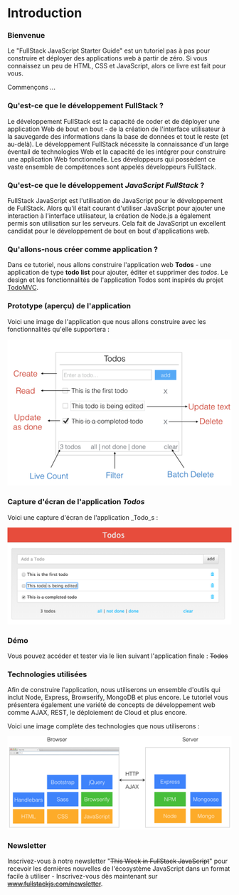 # Introduction

### Bienvenue

Le "FullStack JavaScript Starter Guide" est un tutoriel pas à pas pour construire et déployer des applications web à partir de zéro. Si vous connaissez un peu de HTML, CSS et JavaScript, alors ce livre est fait pour vous.

Commençons ...

### Qu'est-ce que le développement FullStack ?

Le développement FullStack est la capacité de coder et de déployer une application Web de bout en bout - de la création de l'interface utilisateur à la sauvegarde des informations dans la base de données et tout le reste \(et au-delà\). Le développement FullStack nécessite la connaissance d'un large éventail de technologies Web et la capacité de les intégrer pour construire une application Web fonctionnelle. Les développeurs qui possèdent ce vaste ensemble de compétences sont appelés développeurs FullStack.

### Qu'est-ce que le développement _JavaScript FullStack_ ?

FullStack JavaScript est l'utilisation de JavaScript pour le développement de FullStack. Alors qu'il était courant d'utiliser JavaScript pour ajouter une interaction à l'interface utilisateur, la création de Node.js a également permis son utilisation sur les serveurs. Cela fait de JavaScript un excellent candidat pour le développement de bout en bout d'applications web.

### Qu'allons-nous créer comme application ?

Dans ce tutoriel, nous allons construire l'application web **Todos** - une application de type **todo list** pour ajouter, éditer et supprimer des _todos_. Le design et les fonctionnalités de l'application Todos sont inspirés du projet [TodoMVC](http://todomvc.com/).

### Prototype \(aperçu\) de l'application

Voici une image de l'application que nous allons construire avec les fonctionnalités qu'elle supportera :

![](.gitbook/assets/todos-wireframe.png)

### Capture d'écran de l'application _Todos_

Voici une capture d'écran de l'application _Todo_s :

![](.gitbook/assets/todos-app.png)

### Démo

Vous pouvez accéder et tester via le lien suivant l'application finale : ~~Todos~~

### Technologies utilisées

Afin de construire l'application, nous utiliserons un ensemble d'outils qui inclut Node, Express, Browserify, MongoDB et plus encore. Le tutoriel vous présentera également une variété de concepts de développement web comme AJAX, REST, le déploiement de Cloud et plus encore.

Voici une image complète des technologies que nous utiliserons :

![](.gitbook/assets/our-fullstack.png)

### Newsletter

Inscrivez-vous à notre newsletter "~~This Week in FullStack JavaScript~~" pour recevoir les dernières nouvelles de l'écosystème JavaScript dans un format facile à utiliser - Inscrivez-vous dès maintenant sur ~~www.fullstackjs.com/newsletter~~.

